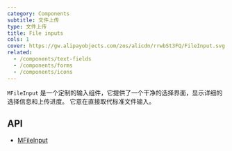 ```yaml
---
category: Components
subtitle: 文件上传
type: 文件上传
title: File inputs
cols: 1
cover: https://gw.alipayobjects.com/zos/alicdn/rrwbSt3FQ/FileInput.svg
related:
  - /components/text-fields
  - /components/forms
  - /components/icons
---
```


`MFileInput` 是一个定制的输入组件，它提供了一个干净的选择界面，显示详细的选择信息和上传进度。 它意在直接取代标准文件输入。

## API

- [MFileInput](/api/MFileInput)